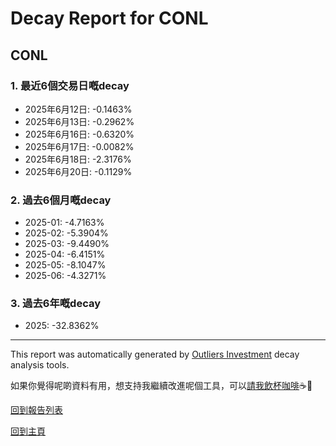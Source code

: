 # Decay Report for CONL

## CONL

### 1. 最近6個交易日嘅decay

- 2025年6月12日: -0.1463%
- 2025年6月13日: -0.2962%
- 2025年6月16日: -0.6320%
- 2025年6月17日: -0.0082%
- 2025年6月18日: -2.3176%
- 2025年6月20日: -0.1129%

### 2. 過去6個月嘅decay

- 2025-01: -4.7163%
- 2025-02: -5.3904%
- 2025-03: -9.4490%
- 2025-04: -6.4151%
- 2025-05: -8.1047%
- 2025-06: -4.3271%

### 3. 過去6年嘅decay

- 2025: -32.8362%

------------------------------
This report was automatically generated by [Outliers Investment](https://outliersecon.github.io/Outliers-Investment/) decay analysis tools.

如果你覺得呢啲資料有用，想支持我繼續改進呢個工具，可以[請我飲杯咖啡](https://buymeacoffee.com/outliersecon)☕🙏

[回到報告列表](https://outliersecon.github.io/Outliers-Investment/reports/reports_public)

[回到主頁](https://outliersecon.github.io/Outliers-Investment/)